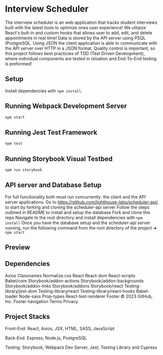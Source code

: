 # Interview Scheduler
The interview scheduler is an web application that tracks student interviews built with the latest tools to optimize ones user experience! We utilaize React's bult-in and custom hooks that allows user to add, edit, and delete appointments in real time! Data is stored by the API server using PSQL (PostgreSQL. Using JSON the client application is able to communicate with the API server over HTTP in a JSON format. Quality control is important, so this project follows best practicies of TDD (Test Driven Development), where individual components are tested in isloation and End-To-End testing is preformed!

## Setup

Install dependencies with `npm install`.

## Running Webpack Development Server

```sh
npm start
```

## Running Jest Test Framework

```sh
npm test
```

## Running Storybook Visual Testbed

```sh
npm run storybook
```

## API server and Database Setup

For full functionality both must run concurrently: the client and the API server applications.
Go to <https://github.com/lighthouse-labs/scheduler-api/> to start by forking and cloning the scheduler-api server
Follow the steps outlined in README to install and setup the database
Fork and clone this repo
Navigate to the root directory and install dependencies with ```npm install```
Once you have the database setup and the scheduler-api server running, run the following command from the root directory of the project ➜ ```npm start```

## Preview



## Dependencies

Axios
Classnames
Normalize.css
React
React-dom
React-scripts
Babel/core
Storybook/addon-actions
Storybook/addon-backgrounds
Storybook/addon-links
Storybook/addons
Storybook/react
Testing-library/jest-dom
Testing-library/react
Testing-library/react-hooks
Babel-loader
Node-sass
Prop-types
React-test-renderer
Footer
© 2023 GitHub, Inc.
Footer navigation
Terms
Privacy

## Project Stacks

Front-End:
React, Axios, JSX, HTML, SASS, JavaScript

Back-End:
Express, Node.js, PostgreSQL

Testing:
Storybook, Webpack Dev Server, Jest, Testing Library and Cypress



